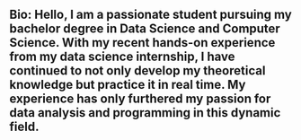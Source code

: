 ## Bio: Hello, I am a passionate student pursuing my bachelor degree in Data Science and Computer Science. With my recent hands-on experience from my data science internship, I have continued to not only develop my theoretical knowledge but practice it in real time. My experience has only furthered my passion for data analysis and programming in this dynamic field.

<!--
**AaryanDB/AaryanDB** is a ✨ _special_ ✨ repository because its `README.md` (this file) appears on your GitHub profile.

Here are some ideas to get you started:

- 🔭 I’m currently working on ...
- 🌱 I’m currently learning ...
- 👯 I’m looking to collaborate on ...
- 🤔 I’m looking for help with ...
- 💬 Ask me about ...
- 📫 How to reach me: ...
- 😄 Pronouns: ...
- ⚡ Fun fact: ...
-->
